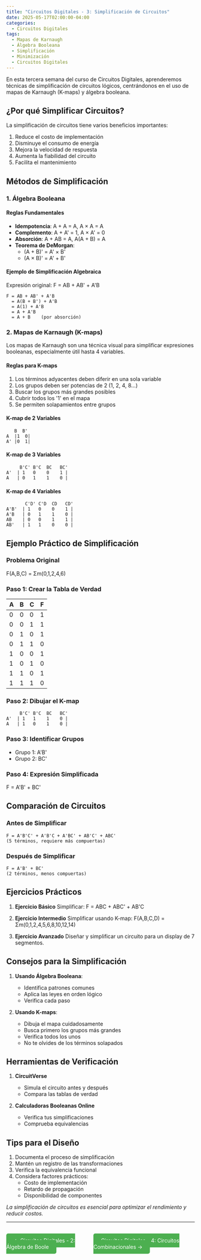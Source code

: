 ```yaml
---
title: "Circuitos Digitales - 3: Simplificación de Circuitos"
date: 2025-05-17T02:00:00-04:00
categories:
  - Circuitos Digitales
tags:
  - Mapas de Karnaugh
  - Álgebra Booleana
  - Simplificación
  - Minimización
  - Circuitos Digitales
---
```


En esta tercera semana del curso de Circuitos Digitales, aprenderemos técnicas de simplificación de circuitos lógicos, centrándonos en el uso de mapas de Karnaugh (K-maps) y álgebra booleana.

## ¿Por qué Simplificar Circuitos?

La simplificación de circuitos tiene varios beneficios importantes:
1. Reduce el costo de implementación
2. Disminuye el consumo de energía
3. Mejora la velocidad de respuesta
4. Aumenta la fiabilidad del circuito
5. Facilita el mantenimiento

## Métodos de Simplificación

### 1. Álgebra Booleana

#### Reglas Fundamentales
- **Idempotencia**: A + A = A, A × A = A
- **Complemento**: A + A' = 1, A × A' = 0
- **Absorción**: A + AB = A, A(A + B) = A
- **Teorema de DeMorgan**: 
  - (A + B)' = A' × B'
  - (A × B)' = A' + B'

#### Ejemplo de Simplificación Algebraica
Expresión original: F = AB + AB' + A'B
```
F = AB + AB' + A'B
  = A(B + B') + A'B
  = A(1) + A'B
  = A + A'B
  = A + B    (por absorción)
```

### 2. Mapas de Karnaugh (K-maps)

Los mapas de Karnaugh son una técnica visual para simplificar expresiones booleanas, especialmente útil hasta 4 variables.

#### Reglas para K-maps
1. Los términos adyacentes deben diferir en una sola variable
2. Los grupos deben ser potencias de 2 (1, 2, 4, 8...)
3. Buscar los grupos más grandes posibles
4. Cubrir todos los '1' en el mapa
5. Se permiten solapamientos entre grupos

#### K-map de 2 Variables
```
   B  B'
A  |1  0|
A' |0  1|
```

#### K-map de 3 Variables
```
     B'C' B'C  BC   BC'
A'  | 1   0    0    1 |
A   | 0   1    1    0 |
```

#### K-map de 4 Variables
```
       C'D' C'D  CD   CD'
A'B'  | 1   0    0    1 |
A'B   | 0   1    1    0 |
AB    | 0   0    1    1 |
AB'   | 1   1    0    0 |
```

## Ejemplo Práctico de Simplificación

### Problema Original

F(A,B,C) = Σm(0,1,2,4,6)

### Paso 1: Crear la Tabla de Verdad

| A | B | C | F |
|---|---|---|---|
| 0 | 0 | 0 | 1 |
| 0 | 0 | 1 | 1 |
| 0 | 1 | 0 | 1 |
| 0 | 1 | 1 | 0 |
| 1 | 0 | 0 | 1 |
| 1 | 0 | 1 | 0 |
| 1 | 1 | 0 | 1 |
| 1 | 1 | 1 | 0 |

### Paso 2: Dibujar el K-map
```
     B'C' B'C  BC   BC'
A'  | 1   1    1    0 |
A   | 1   0    1    0 |
```

### Paso 3: Identificar Grupos
- Grupo 1: A'B'
- Grupo 2: BC'

### Paso 4: Expresión Simplificada
F = A'B' + BC'

## Comparación de Circuitos

### Antes de Simplificar
```
F = A'B'C' + A'B'C + A'BC' + AB'C' + ABC'
(5 términos, requiere más compuertas)
```

### Después de Simplificar
```
F = A'B' + BC'
(2 términos, menos compuertas)
```

## Ejercicios Prácticos

1. **Ejercicio Básico**
   Simplificar: F = ABC + ABC' + AB'C

2. **Ejercicio Intermedio**
   Simplificar usando K-map:
   F(A,B,C,D) = Σm(0,1,2,4,5,6,8,10,12,14)

3. **Ejercicio Avanzado**
   Diseñar y simplificar un circuito para un display de 7 segmentos.

## Consejos para la Simplificación

1. **Usando Álgebra Booleana**:
   - Identifica patrones comunes
   - Aplica las leyes en orden lógico
   - Verifica cada paso

2. **Usando K-maps**:
   - Dibuja el mapa cuidadosamente
   - Busca primero los grupos más grandes
   - Verifica todos los unos
   - No te olvides de los términos solapados

## Herramientas de Verificación

1. **CircuitVerse**
   - Simula el circuito antes y después
   - Compara las tablas de verdad

2. **Calculadoras Booleanas Online**
   - Verifica tus simplificaciones
   - Comprueba equivalencias

## Tips para el Diseño

1. Documenta el proceso de simplificación
2. Mantén un registro de las transformaciones
3. Verifica la equivalencia funcional
4. Considera factores prácticos:
   - Costo de implementación
   - Retardo de propagación
   - Disponibilidad de componentes

*La simplificación de circuitos es esencial para optimizar el rendimiento y reducir costos.*

---

<div class="navigation-buttons">
  <div class="nav-previous">
    <a href="{{ site.baseurl }}{% link _posts/2025-05-17-semana-2-algebra-boole.md %}" class="previous-button" style="padding: 10px 20px; background-color: #4CAF50; color: white; text-decoration: none; border-radius: 5px; margin-right: 10px;">
      ← Circuitos Digitales - 2: Álgebra de Boole
    </a>
  </div>
  
  <div class="nav-next">
    <a href="{{ site.baseurl }}{% link _posts/2025-05-17-semana-4-circuitos-combinacionales.md %}" class="next-button" style="padding: 10px 20px; background-color: #4CAF50; color: white; text-decoration: none; border-radius: 5px;">
      Circuitos Digitales - 4: Circuitos Combinacionales →
    </a>
  </div>
</div>

<style>
.navigation-buttons {
  display: flex;
  justify-content: space-between;
  margin-top: 40px;
  margin-bottom: 40px;
}
</style>
